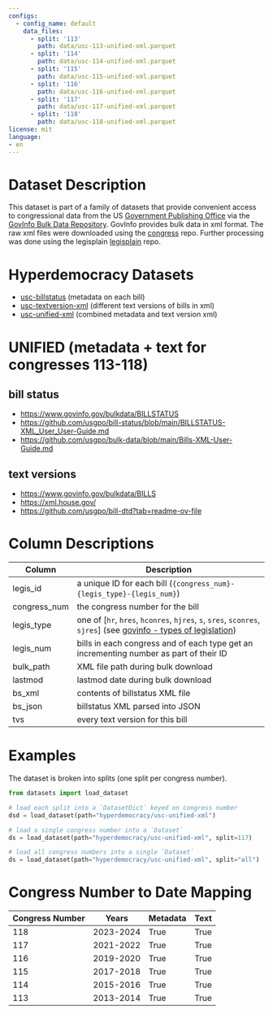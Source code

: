 ```yaml
---
configs:
  - config_name: default
    data_files:
      - split: '113'
        path: data/usc-113-unified-xml.parquet
      - split: '114'
        path: data/usc-114-unified-xml.parquet
      - split: '115'
        path: data/usc-115-unified-xml.parquet
      - split: '116'
        path: data/usc-116-unified-xml.parquet
      - split: '117'
        path: data/usc-117-unified-xml.parquet
      - split: '118'
        path: data/usc-118-unified-xml.parquet
license: mit
language:
- en
---
```


# Dataset Description

This dataset is part of a family of datasets that provide convenient access to
congressional data from the US [Government Publishing Office](https://www.gpo.gov/)
via the [GovInfo Bulk Data Repository](https://www.govinfo.gov/developers).
GovInfo provides bulk data in xml format.
The raw xml files were downloaded using the
[congress](https://github.com/unitedstates/congress) repo.
Further processing was done using the
legisplain [legisplain](https://github.com/galtay/legisplain) repo.

# Hyperdemocracy Datasets

* [usc-billstatus](https://huggingface.co/datasets/hyperdemocracy/usc-billstatus) (metadata on each bill)
* [usc-textversion-xml](https://huggingface.co/datasets/hyperdemocracy/usc-textversion-xml) (different text versions of bills in xml)
* [usc-unified-xml](https://huggingface.co/datasets/hyperdemocracy/usc-unified-xml) (combined metadata and text version xml)

# UNIFIED (metadata + text for congresses 113-118)

## bill status

* https://www.govinfo.gov/bulkdata/BILLSTATUS
* https://github.com/usgpo/bill-status/blob/main/BILLSTATUS-XML_User_User-Guide.md
* https://github.com/usgpo/bulk-data/blob/main/Bills-XML-User-Guide.md

## text versions

* https://www.govinfo.gov/bulkdata/BILLS
* https://xml.house.gov/
* https://github.com/usgpo/bill-dtd?tab=readme-ov-file


# Column Descriptions

  | Column | Description |
  |--------|-------------|
  | legis_id | a unique ID for each bill (`{congress_num}-{legis_type}-{legis_num}`) |
  | congress_num | the congress number for the bill |
  | legis_type | one of [`hr`, `hres`, `hconres`, `hjres`, `s`, `sres`, `sconres`, `sjres`] (see [govinfo - types of legislation](https://www.govinfo.gov/help/bills)) |
  | legis_num | bills in each congress and of each type get an incrementing number as part of their ID |
  | bulk_path | XML file path during bulk download |
  | lastmod | lastmod date during bulk download |
  | bs_xml | contents of billstatus XML file |
  | bs_json| billstatus XML parsed into JSON |
  | tvs | every text version for this bill |



# Examples

The dataset is broken into splits (one split per congress number).

```python
from datasets import load_dataset

# load each split into a `DatasetDict` keyed on congress number
dsd = load_dataset(path="hyperdemocracy/usc-unified-xml")

# load a single congress number into a `Dataset`
ds = load_dataset(path="hyperdemocracy/usc-unified-xml", split=117)

# load all congress numbers into a single `Dataset`
ds = load_dataset(path="hyperdemocracy/usc-unified-xml", split="all")
```


# Congress Number to Date Mapping

| Congress Number | Years | Metadata | Text |
|-----------------|-------|----------|------|
| 118             | 2023-2024 | True | True |
| 117             | 2021-2022 | True | True |
| 116             | 2019-2020 | True | True |
| 115             | 2017-2018 | True | True |
| 114             | 2015-2016 | True | True |
| 113             | 2013-2014 | True | True |
